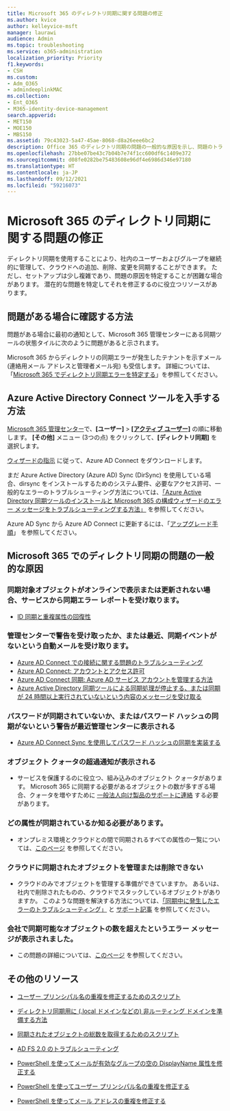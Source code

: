```yaml
---
title: Microsoft 365 のディレクトリ同期に関する問題の修正
ms.author: kvice
author: kelleyvice-msft
manager: laurawi
audience: Admin
ms.topic: troubleshooting
ms.service: o365-administration
localization_priority: Priority
f1.keywords:
- CSH
ms.custom:
- Adm_O365
- admindeeplinkMAC
ms.collection:
- Ent_O365
- M365-identity-device-management
search.appverid:
- MET150
- MOE150
- MBS150
ms.assetid: 79c43023-5a47-45ae-8068-d8a26eee6bc2
description: Office 365 のディレクトリ同期の問題の一般的な原因を示し、問題のトラブルシューティングと解決に役立ついくつかの方法を紹介します。
ms.openlocfilehash: 27bbe07be43c7b04b7e74f1cc600df6c1409e372
ms.sourcegitcommit: d08fe0282be75483608e96df4e6986d346e97180
ms.translationtype: HT
ms.contentlocale: ja-JP
ms.lasthandoff: 09/12/2021
ms.locfileid: "59216073"
---
```

# <a name="fixing-problems-with-directory-synchronization-for-microsoft-365"></a>Microsoft 365 のディレクトリ同期に関する問題の修正

ディレクトリ同期を使用することにより、社内のユーザーおよびグループを継続的に管理して、クラウドへの追加、削除、変更を同期することができます。 ただし、セットアップは少し複雑であり、問題の原因を特定することが困難な場合があります。 潜在的な問題を特定してそれを修正するのに役立つリソースがあります。
  
## <a name="how-do-i-know-if-something-is-wrong"></a>問題がある場合に確認する方法

問題がある場合に最初の通知として、Microsoft 365 管理センターにある同期ツールの状態タイルに次のように問題があると示されます。
  
Microsoft 365 からディレクトリの同期エラーが発生したテナントを示すメール (連絡用メール アドレスと管理者メール宛) も受信します。 詳細については、「[Microsoft 365 でディレクトリ同期エラーを特定する](identify-directory-synchronization-errors.md)」を参照してください。
  
## <a name="how-do-i-get-azure-active-directory-connect-tool"></a>Azure Active Directory Connect ツールを入手する方法

[Microsoft 365 管理センター](https://admin.microsoft.com)で、**[ユーザー]** \> <a href="https://go.microsoft.com/fwlink/p/?linkid=834822" target="_blank">**[アクティブ ユーザー]**</a> の順に移動します。 **[その他]** メニュー (3つの点) をクリックして、**[ディレクトリ同期]** を選択します。 
  
[ウィザードの指示](set-up-directory-synchronization.md) に従って、Azure AD Connect をダウンロードします。 
  
まだ Azure Active Directory (Azure AD) Sync (DirSync) を使用している場合、dirsync をインストールするためのシステム要件、必要なアクセス許可、一般的なエラーのトラブルシューティング方法については、[「Azure Active Directory 同期ツールのインストールと Microsoft 365 の構成ウィザードのエラー メッセージをトラブルシューティングする方法」](/troubleshoot/azure/active-directory/installation-configuration-wizard-errors) を参照してください。 
  
Azure AD Sync から Azure AD Connect に更新するには、「[アップグレード手順](/azure/active-directory/hybrid/how-to-dirsync-upgrade-get-started)」 を参照してください。
  
## <a name="resolving-common-causes-of-problems-with-directory-synchronization-in-microsoft-365"></a>Microsoft 365 でのディレクトリ同期の問題の一般的な原因

### <a name="synchronized-objects-arent-appearing-or-updating-online-or-im-getting-synchronization-error-reports-from-the-service"></a>同期対象オブジェクトがオンラインで表示または更新されない場合、サービスから同期エラー レポートを受け取ります。

- [ID 同期と重複属性の回復性](/azure/active-directory/hybrid/how-to-connect-syncservice-duplicate-attribute-resiliency)

### <a name="i-have-an-alert-in-the-admin-center-or-am-receiving-automated-emails-that-there-hasnt-been-a-recent-synchronization-event"></a>管理センターで警告を受け取ったか、または最近、同期イベントがないという自動メールを受け取ります。
- [Azure AD Connect での接続に関する問題のトラブルシューティング](/azure/active-directory/hybrid/tshoot-connect-connectivity)
- [Azure AD Connect: アカウントとアクセス許可](/azure/active-directory/hybrid/reference-connect-accounts-permissions)
- [Azure AD Connect 同期: Azure AD サービス アカウントを管理する方法](/azure/active-directory/hybrid/how-to-connect-azureadaccount)
- [Azure Active Directory 同期ツールによる同期処理が停止する、または同期が 24 時間以上実行されていないという内容のメッセージを受け取る](https://support.microsoft.com/help/2882421/directory-synchronization-to-azure-active-directory-stops-or-you-re-warned-that-sync-hasn-t-registered-in-more-than-a-day)

### <a name="password-hashes-arent-synchronizing-or-im-seeing-an-alert-in-the-admin-center-that-there-hasnt-been-a-recent-password-hash-synchronization"></a>パスワードが同期されていないか、またはパスワード ハッシュの同期がないという警告が最近管理センターに表示される
- [Azure AD Connect Sync を使用してパスワード ハッシュの同期を実装する](/azure/active-directory/hybrid/how-to-connect-password-hash-synchronization)

### <a name="im-seeing-an-alert-that-object-quota-exceeded"></a>オブジェクト クォータの超過通知が表示される
- サービスを保護するのに役立つ、組み込みのオブジェクト クォータがあります。 Microsoft 365 に同期する必要があるオブジェクトの数が多すぎる場合、クォータを増やすために [一般法人向け製品のサポートに連絡](https://support.office.com/article/32a17ca7-6fa0-4870-8a8d-e25ba4ccfd4b) する必要があります。

### <a name="i-need-to-know-which-attributes-are-synchronized"></a>どの属性が同期されているか知る必要があります。
- オンプレミス環境とクラウドとの間で同期されるすべての属性の一覧については、[このページ](https://go.microsoft.com/fwlink/p/?LinkId=396719) を参照してください。

### <a name="i-cant-manage-or-remove-objects-that-were-synchronized-to-the-cloud"></a>クラウドに同期されたオブジェクトを管理または削除できない
- クラウドのみでオブジェクトを管理する準備ができていますか。 あるいは、社内で削除されたものの、クラウドでスタックしているオブジェクトがありますか。 このような問題を解決する方法については、[「同期中に発生したエラーのトラブルシューティング」](/azure/active-directory/hybrid/tshoot-connect-sync-errors) と [サポート記事](/troubleshoot/azure/active-directory/cannot-manage-objects) を参照してください。

### <a name="i-got-an-error-message-that-my-company-has-exceeded-the-number-of-objects-that-can-be-synchronized"></a>会社で同期可能なオブジェクトの数を超えたというエラー メッセージが表示されました。
- この問題の詳細については、[このページ](/troubleshoot/azure/active-directory/exceed-number-objects-synced) を参照してください。
   
## <a name="other-resources"></a>その他のリソース

- [ユーザー プリンシパル名の重複を修正するためのスクリプト](/samples/browse/?redirectedfrom=TechNet-Gallery)
    
- [ディレクトリ同期用に (.local ドメインなどの) 非ルーティング ドメインを準備する方法](prepare-a-non-routable-domain-for-directory-synchronization.md)
    
- [同期されたオブジェクトの総数を取得するためのスクリプト](/samples/browse/?redirectedfrom=TechNet-Gallery)
    
- [AD FS 2.0 のトラブルシューティング](https://go.microsoft.com/fwlink/p/?LinkId=396727)
    
- [PowerShell を使ってメールが有効なグループの空の DisplayName 属性を修正する](https://go.microsoft.com/fwlink/p/?LinkId=396728)
    
- [PowerShell を使ってユーザー プリンシパル名の重複を修正する](https://go.microsoft.com/fwlink/p/?LinkId=396730)
    
- [PowerShell を使ってメール アドレスの重複を修正する](https://go.microsoft.com/fwlink/p/?LinkId=396731)
